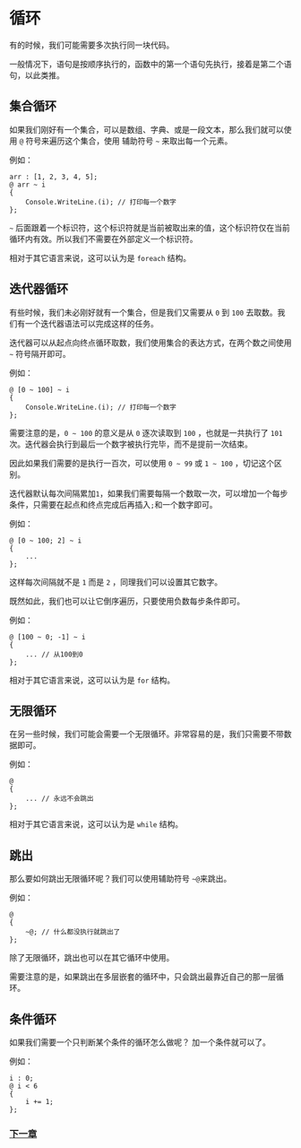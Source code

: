 # 循环
有的时候，我们可能需要多次执行同一块代码。

一般情况下，语句是按顺序执行的，函数中的第一个语句先执行，接着是第二个语句，以此类推。
## 集合循环
如果我们刚好有一个集合，可以是数组、字典、或是一段文本，那么我们就可以使用 `@` 符号来遍历这个集合，使用 辅助符号 `~` 来取出每一个元素。

例如：
```
arr : [1, 2, 3, 4, 5];
@ arr ~ i
{
    Console.WriteLine.(i); // 打印每一个数字
};
```
`~` 后面跟着一个标识符，这个标识符就是当前被取出来的值，这个标识符仅在当前循环内有效。所以我们不需要在外部定义一个标识符。

相对于其它语言来说，这可以认为是 `foreach` 结构。
## 迭代器循环
有些时候，我们未必刚好就有一个集合，但是我们又需要从 `0` 到 `100` 去取数。我们有一个迭代器语法可以完成这样的任务。

迭代器可以从起点向终点循环取数，我们使用集合的表达方式，在两个数之间使用 `~` 符号隔开即可。

例如：
```
@ [0 ~ 100] ~ i
{
    Console.WriteLine.(i); // 打印每一个数字
};
```
需要注意的是，`0 ~ 100` 的意义是从 `0` 逐次读取到 `100` ，也就是一共执行了 `101` 次。迭代器会执行到最后一个数字被执行完毕，而不是提前一次结束。

因此如果我们需要的是执行一百次，可以使用 `0 ~ 99` 或 `1 ~ 100` ，切记这个区别。

迭代器默认每次间隔累加`1`，如果我们需要每隔一个数取一次，可以增加一个每步条件，只需要在起点和终点完成后再插入`;`和一个数字即可。

例如：
```
@ [0 ~ 100; 2] ~ i
{
    ...
};
```
这样每次间隔就不是 `1` 而是 `2` ，同理我们可以设置其它数字。

既然如此，我们也可以让它倒序遍历，只要使用负数每步条件即可。

例如：
```
@ [100 ~ 0; -1] ~ i
{
    ... // 从100到0
};
```

相对于其它语言来说，这可以认为是 `for` 结构。
## 无限循环
在另一些时候，我们可能会需要一个无限循环。非常容易的是，我们只需要不带数据即可。

例如：
```
@
{
    ... // 永远不会跳出
};
```
相对于其它语言来说，这可以认为是 `while` 结构。
## 跳出
那么要如何跳出无限循环呢？我们可以使用辅助符号 `~@`来跳出。

例如：
```
@
{
    ~@; // 什么都没执行就跳出了
};
```
除了无限循环，跳出也可以在其它循环中使用。

需要注意的是，如果跳出在多层嵌套的循环中，只会跳出最靠近自己的那一层循环。
## 条件循环
如果我们需要一个只判断某个条件的循环怎么做呢？
加一个条件就可以了。

例如：
```
i : 0;
@ i < 6 
{
    i += 1;
};
```


### [下一章](函数类型.md)